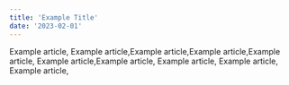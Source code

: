 ```yaml
---
title: 'Example Title'
date: '2023-02-01'
---
```


Example article, Example article,Example article,Example article,Example article, Example article,Example article, Example article, Example article, Example article,
